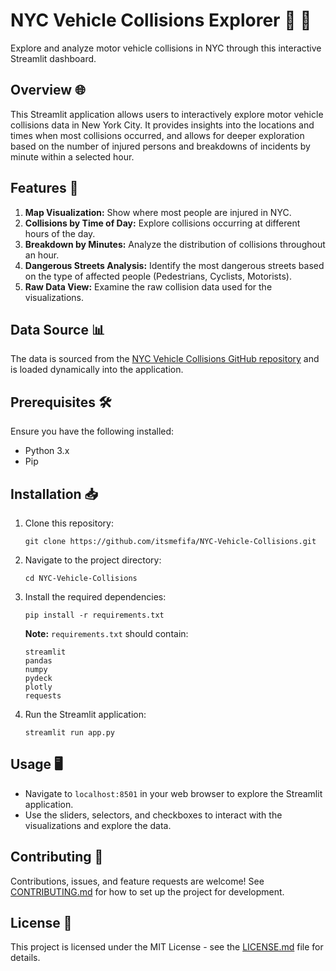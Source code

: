 # NYC Vehicle Collisions Explorer 🌟 🚗

Explore and analyze motor vehicle collisions in NYC through this interactive Streamlit dashboard.

## Overview 🌐

This Streamlit application allows users to interactively explore motor vehicle collisions data in New York City. It provides insights into the locations and times when most collisions occurred, and allows for deeper exploration based on the number of injured persons and breakdowns of incidents by minute within a selected hour.

## Features 🚀

1. **Map Visualization:** Show where most people are injured in NYC.
2. **Collisions by Time of Day:** Explore collisions occurring at different hours of the day.
3. **Breakdown by Minutes:** Analyze the distribution of collisions throughout an hour.
4. **Dangerous Streets Analysis:** Identify the most dangerous streets based on the type of affected people (Pedestrians, Cyclists, Motorists).
5. **Raw Data View:** Examine the raw collision data used for the visualizations.

## Data Source 📊

The data is sourced from the [NYC Vehicle Collisions GitHub repository](https://github.com/itsmefifa/NYC-Vehicle-Collisions) and is loaded dynamically into the application.

## Prerequisites 🛠️

Ensure you have the following installed:
- Python 3.x
- Pip

## Installation 📥

1. Clone this repository:
   ```
   git clone https://github.com/itsmefifa/NYC-Vehicle-Collisions.git
   ```
2. Navigate to the project directory:
   ```
   cd NYC-Vehicle-Collisions
   ```
3. Install the required dependencies:
   ```
   pip install -r requirements.txt
   ```
   
   **Note:** `requirements.txt` should contain:
   ```
   streamlit
   pandas
   numpy
   pydeck
   plotly
   requests
   ```
4. Run the Streamlit application:
   ```
   streamlit run app.py
   ```

## Usage 🖥️

- Navigate to `localhost:8501` in your web browser to explore the Streamlit application.
- Use the sliders, selectors, and checkboxes to interact with the visualizations and explore the data.

## Contributing 🤝

Contributions, issues, and feature requests are welcome! See [CONTRIBUTING.md](CONTRIBUTING.md) for how to set up the project for development.

## License 📄

This project is licensed under the MIT License - see the [LICENSE.md](LICENSE.md) file for details.
